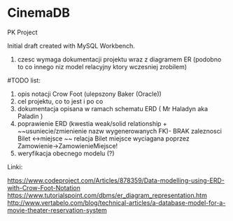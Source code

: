 # CinemaDB
PK Project


Initial draft created with MySQL Workbench.

1. czesc wymaga dokumentacji projektu wraz z diagramem ER (podobno to co innego niz model relacyjny ktory wczesniej zrobilem)

#TODO list:

1. opis notacji Crow Foot (ulepszony Baker (Oracle))
2. cel projektu, co to jest i po co
3. dokumentacja opisana w ramach schematu ERD ( Mr Haladyn aka Paladin )
4. poprawienie ERD (kwestia weak/solid relationship + ~~usuniecie/zmienienie nazw wygenerowanych FK)- BRAK zaleznosci Bilet <->miejsce ~~ relacja Bilet miejsce wyciagana poprzez Zamowienie->ZamowienieMiejsce!
5. weryfikacja obecnego modelu (?) 



Linki:

https://www.codeproject.com/Articles/878359/Data-modelling-using-ERD-with-Crow-Foot-Notation
https://www.tutorialspoint.com/dbms/er_diagram_representation.htm
http://www.vertabelo.com/blog/technical-articles/a-database-model-for-a-movie-theater-reservation-system
